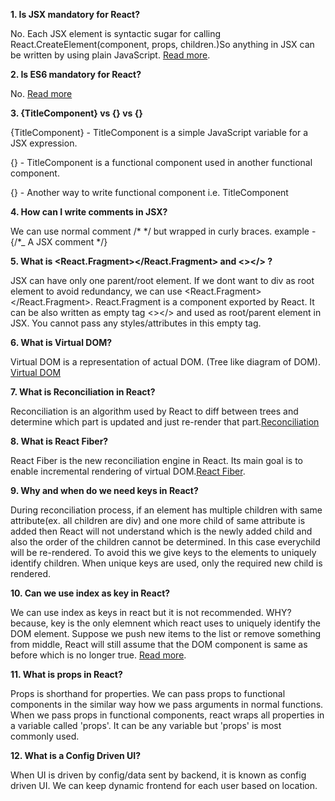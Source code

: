 **1. Is JSX mandatory for React?**

No. Each JSX element is syntactic sugar for calling React.CreateElement(component, props, children.)So anything in JSX can be written by using plain JavaScript. [Read more](https://reactjs.org/docs/react-without-jsx.html).

**2. Is ES6 mandatory for React?**

No. [Read more](https://reactjs.org/docs/react-without-es6.html)

**3. {TitleComponent} vs {<TitleComponent/>} vs {<TitleComponent></TitleComponent>}**

{TitleComponent} - TitleComponent is a simple JavaScript variable for a JSX expression.

{<TitleComponent/>} - TitleComponent is a functional component used in another functional component.

{<TitleComponent></TitleComponent>} - Another way to write functional component i.e. TitleComponent

**4. How can I write comments in JSX?**

We can use normal comment /\* \*/ but wrapped in curly braces.
example - {/\*\_ A JSX comment \*/}

**5. What is <React.Fragment></React.Fragment> and <></> ?**

JSX can have only one parent/root element. If we dont want to div as root element to avoid redundancy, we can use <React.Fragment></React.Fragment>. React.Fragment is a component exported by React. It can be also written as empty tag <></> and used as root/parent element in JSX. You cannot pass any styles/attributes in this empty tag.

**6. What is Virtual DOM?**

Virtual DOM is a representation of actual DOM. (Tree like diagram of DOM). [Virtual DOM](https://reactjs.org/docs/faq-internals.html)

**7. What is Reconciliation in React?**

Reconciliation is an algorithm used by React to diff between trees and determine which part is updated and just re-render that part.[Reconciliation](https://reactjs.org/docs/reconciliation.html)

**8. What is React Fiber?**

React Fiber is the new reconciliation engine in React. Its main goal is to enable incremental rendering of virtual DOM.[React Fiber](https://github.com/acdlite/react-fiber-architecture).

**9. Why and when do we need keys in React?**

During reconciliation process, if an element has multiple children with same attribute(ex. all children are div) and one more child of same attribute is added then React will not understand which is the newly added child and also the order of the children cannot be determined. In this case everychild will be re-rendered. To avoid this we give keys to the elements to uniquely identify children. When unique keys are used, only the required new child is rendered.

**10. Can we use index as key in React?**

We can use index as keys in react but it is not recommended. WHY? because, key is the only elemnent which react uses to uniquely identify the DOM element. Suppose we push new items to the list or remove something from middle, React will still assume that the DOM component is same as before which is no longer true. [Read more](https://robinpokorny.com/blog/index-as-a-key-is-an-anti-pattern/).

**11. What is props in React?**

Props is shorthand for properties. We can pass props to functional components in the similar way how we pass arguments in normal functions. When we pass props in functional components, react wraps all properties in a variable called 'props'. It can be any variable but 'props' is most commonly used.

**12. What is a Config Driven UI?**

When UI is driven by config/data sent by backend, it is known as config driven UI. We can keep dynamic frontend for each user based on location.
